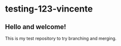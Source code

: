 # testing-123-vincente

## Hello and welcome!

This is my test repository to try branching and merging. 
